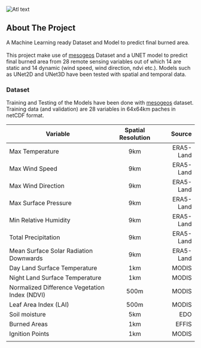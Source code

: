 ![Atl text](https://github.com/nikos230/WildFireSpread/blob/main/logos/logo3.png)

## About The Project
A Machine Learning ready Dataset and Model to predict final burned area. <br /> <br /> This project make use of [mesogeos](https://github.com/Orion-AI-Lab/mesogeos) Dataset and a UNET model to predict final burned area from 28 remote sensing variables out of which 14 are static and 14 dynamic (wind speed, wind direction, ndvi etc.). Models such as UNet2D and UNet3D have been tested with spatial and temporal data.

### Dataset
Training and Testing of the Models have been done with [mesogeos](https://github.com/Orion-AI-Lab/mesogeos) dataset. Training data (and validation) are 28 variables in 64x64km paches in netCDF format.


| Variable                                     | Spatial Resolution | Source    |
|----------------------------------------------|:------------------:|----------:|
|Max Temperature                               | 9km                | ERA5-Land |
|Max Wind Speed                                | 9km                | ERA5-Land |
|Max Wind Direction                            | 9km                | ERA5-Land |
|Max Surface Pressure                          | 9km                | ERA5-Land |
|Min Relative Humidity                         | 9km                | ERA5-Land |
|Total Precipitation                           | 9km                | ERA5-Land |
|Mean Surface Solar Radiation Downwards        | 9km                | ERA5-Land |
|Day Land Surface Temperature                  | 1km                | MODIS     |
|Night Land Surface Temperature                | 1km                | MODIS     |
|Normalized Difference Vegetation Index (NDVI) | 500m               | MODIS     |
|Leaf Area Index (LAI)                         | 500m               | MODIS     |
|Soil moisture                                 | 5km                | EDO       |
|Burned Areas                                  | 1km                | EFFIS     |
|Ignition Points                               | 1km                | MODIS     |
|                                              |               |       |
